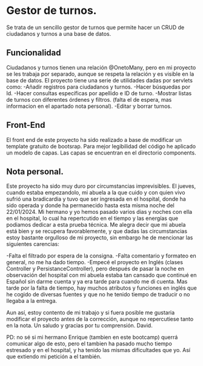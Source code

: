 # Gestor de turnos.

Se trata de un sencillo gestor de turnos que permite hacer un CRUD de ciudadanos y turnos a una base de datos.

## Funcionalidad

Ciudadanos y turnos tienen una relación @OnetoMany, pero en mi proyecto se les trabaja por separado, aunque se respeta la relación y es visible en la base de datos.
El proyecto tiene una serie de utilidades dadas por servlets como:
-Añadir registros para ciudadanos y turnos.
-Hacer búsquedas por Id.
-Hacer consultas específicas por apellido e ID de turno.
-Mostrar listas de turnos con diferentes órdenes y filtros. (falta el de espera, mas informacion en el apartado nota personal).
-Editar y borrar turnos.

## Front-End

El front end de este proyecto ha sido realizado a base de modificar un template gratuito de bootsrap. Para mejor legibilidad del código he aplicado un modelo de capas.
Las capas se encuentran en el directorio components.



## Nota personal.

Este proyecto ha sido muy duro por circumstancias imprevisibles. El jueves, cuando estaba empezandolo, mi abuela a la que cuido y con quien vivo sufrió una bradicardia y tuvo que
ser ingresada en el hospital, donde ha sido operada y donde ha permanecido hasta esta misma noche del 22/01/2024. Mi hermano y yo hemos pasado varios dias y noches con ella en el 
hospital, lo cual ha repertcutido en el tiempo y las energías que podiamos dedicar a esta prueba técnica. Me alegra decir que mi abuela está bien y se recupera favorablemente, y
que dadas las circumstancias estoy bastante orgulloso de mi proyecto, sin embargo he de mencionar las siguientes carencias:

-Falta el filtrado por espera de la consigna.
-Falta comentario y formateo en general, no me ha dado tiempo.
-Empecé el proyecto en Inglés (clases Controller y PersistanceController), pero después de pasar la noche en observación del hospital con mi abuela estaba tan cansado que continué 
 en Español sin darme cuenta y ya era tarde para cuando me di cuenta. Mas tarde por la falta de tiempo, hay muchos atributos y funciones en inglés que he cogido de diversas fuentes
 y que no he tenido tiempo de traducir o no llegaba a la entrega.

 Aun así, estoy contento de mi trabajo y si fuera posible me gustaria modificar el proyecto antes de la corrección, aunque no repercutiese tanto en la nota.
 Un saludo y gracias por tu comprensión.
 David.

 PD: no sé si mi hermano Enrique (tambien en este bootcamp) querrá comunicar algo de esto, pero el tambien ha pasado mucho tiempo estresado y en el hospital, y ha tenido las mismas
 dificultades que yo. Así que extiendo mi petición a el también.
